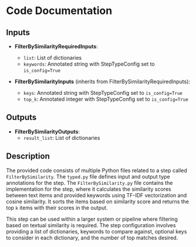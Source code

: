 # Code Documentation

## Inputs

- **FilterBySimilarityRequiredInputs**:
  - `list`: List of dictionaries
  - `keywords`: Annotated string with StepTypeConfig set to `is_config=True`

- **FilterBySimilarityInputs** (inherits from FilterBySimilarityRequiredInputs):
  - `keys`: Annotated string with StepTypeConfig set to `is_config=True`
  - `top_k`: Annotated integer with StepTypeConfig set to `is_config=True`

## Outputs

- **FilterBySimilarityOutputs**:
  - `result_list`: List of dictionaries

## Description
The provided code consists of multiple Python files related to a step called `FilterBySimilarity`. The `typed.py` file defines input and output type annotations for the step. The `FilterBySimilarity.py` file contains the implementation for the step, where it calculates the similarity scores between text items and provided keywords using TF-IDF vectorization and cosine similarity. It sorts the items based on similarity score and returns the top `k` items with their scores in the output.

This step can be used within a larger system or pipeline where filtering based on textual similarity is required. The step configuration involves providing a list of dictionaries, keywords to compare against, optional keys to consider in each dictionary, and the number of top matches desired.